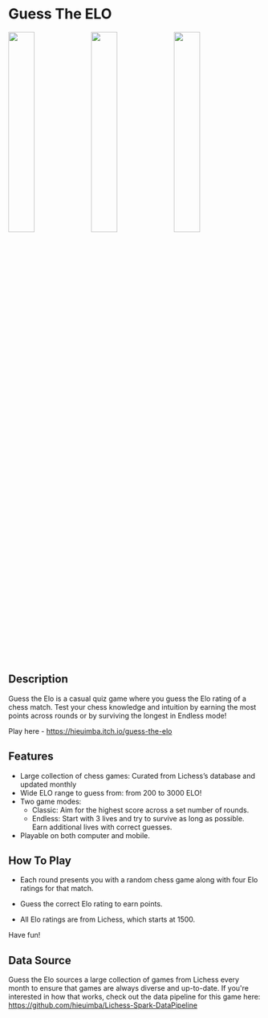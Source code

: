 # Guess The ELO

<p float="left">
  <img src="https://github.com/user-attachments/assets/1ebf474a-65d4-455a-bf56-f831978bd95b" width="32%" /> 
  <img src="https://github.com/user-attachments/assets/22439375-7ff7-4d54-9587-2025f117a835" width="32%" /> 
  <img src="https://github.com/user-attachments/assets/aaa6f225-e1e7-4b4c-b136-f47646edc3ad" width="32%" />
</p>

## Description

Guess the Elo is a casual quiz game where you guess the Elo rating of a chess match. Test your chess knowledge and intuition by earning the most points across rounds or by surviving the longest in Endless mode!

Play here - https://hieuimba.itch.io/guess-the-elo

## Features

- Large collection of chess games: Curated from Lichess’s database and updated monthly
- Wide ELO range to guess from: from 200 to 3000 ELO!
- Two game modes:
    - Classic: Aim for the highest score across a set number of rounds.
    - Endless: Start with 3 lives and try to survive as long as possible. Earn additional lives with correct guesses.
- Playable on both computer and mobile.


## How To Play

- Each round presents you with a random chess game along with four Elo ratings for that match. 

- Guess the correct Elo rating to earn points.

- All Elo ratings are from Lichess, which starts at 1500.

Have fun!


## Data Source

Guess the Elo sources a large collection of games from Lichess every month to ensure that games are always diverse and up-to-date. If you're interested in how that works, check out the data pipeline for this game here: https://github.com/hieuimba/Lichess-Spark-DataPipeline
